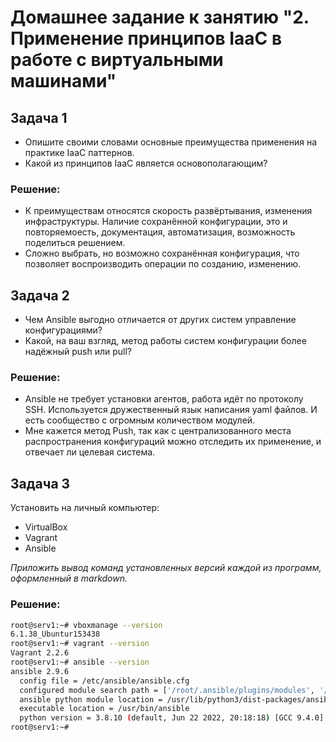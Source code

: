 
# Домашнее задание к занятию "2. Применение принципов IaaC в работе с виртуальными машинами"

## Задача 1

- Опишите своими словами основные преимущества применения на практике IaaC паттернов.
- Какой из принципов IaaC является основополагающим?

### Решение:

- К преимуществам относятся скорость развёртывания, изменения инфраструктуры. Наличие сохранённой конфигурации, это и повторяемоесть, документация, автоматизация, возможность поделиться решением.
- Сложно выбрать, но возможно сохранённая конфигурация, что позволяет воспроизводить операции по созданию, изменению.

## Задача 2

- Чем Ansible выгодно отличается от других систем управление конфигурациями?
- Какой, на ваш взгляд, метод работы систем конфигурации более надёжный push или pull?

### Решение:

- Ansible не требует установки агентов, работа идёт по протоколу SSH. Используется дружественный язык написания yaml файлов. И есть сообщество с огромным количеством модулей.
- Мне кажется метод Push, так как с централизованного места распространения конфигураций можно отследить их применение, и отвечает ли целевая система.

## Задача 3

Установить на личный компьютер:

- VirtualBox
- Vagrant
- Ansible

*Приложить вывод команд установленных версий каждой из программ, оформленный в markdown.*

### Решение:

```bash
root@serv1:~# vboxmanage --version
6.1.38_Ubuntur153438
root@serv1:~# vagrant --version
Vagrant 2.2.6
root@serv1:~# ansible --version
ansible 2.9.6
  config file = /etc/ansible/ansible.cfg
  configured module search path = ['/root/.ansible/plugins/modules', '/usr/share/ansible/plugins/modules']
  ansible python module location = /usr/lib/python3/dist-packages/ansible
  executable location = /usr/bin/ansible
  python version = 3.8.10 (default, Jun 22 2022, 20:18:18) [GCC 9.4.0]
root@serv1:~#
```
